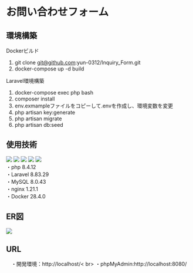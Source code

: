 # お問い合わせフォーム


## 環境構築
Dockerビルド
  1. git clone git@github.com:yun-0312/Inquiry_Form.git
  2. docker-compose up -d build

Laravel環境構築
  1. docker-compose exec php bash
  2. composer install
  3. env.exmampleファイルをコピーして.envを作成し、環境変数を変更
  4. php artisan key:generate
  5. php artisan migrate
  6. php artisan db:seed

## 使用技術
  <img src="https://img.shields.io/badge/-PHP-777BB4.svg?logo=php&style=plastic"> <img src="https://img.shields.io/badge/-Laravel-E74430.svg?logo=laravel&style=plastic"> <img src="https://img.shields.io/badge/-Mysql-4479A1.svg?logo=mysql&style=plastic"> <img src="https://img.shields.io/badge/-Nginx-269539.svg?logo=nginx&style=plastic"> <img src="https://img.shields.io/badge/-Docker-1488C6.svg?logo=docker&style=plastic"><br />
  ・php 8.4.12<br />
  ・Laravel 8.83.29<br />
  ・MySQL 8.0.43<br />
  ・nginx 1.21.1<br />
  ・Docker 28.4.0<br />

## ER図
![](vscode-remote://wsl%2Bubuntu/home/yun-0312/coachtech/contact-form/contact-form.drawio.png)

## URL
　・開発環境：http://localhost/< br>
  ・phpMyAdmin:http://localhost:8080/
